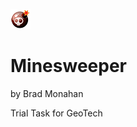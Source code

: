 ![alt text](https://github.com/NerveNet/UE5-Minesweeper/blob/main/Plugins/Minesweeper/Resources/Mine_32x.png?raw=true)
# Minesweeper
 
by Brad Monahan


Trial Task for GeoTech


